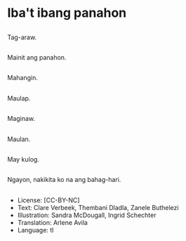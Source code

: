 # Iba't ibang panahon

##
Tag-araw.

##
Mainit ang panahon.

##
Mahangin.

##
Maulap.

##
Maginaw.

##
Maulan.

##
May kulog.

##
Ngayon, nakikita ko na ang bahag-hari.

##
* License: [CC-BY-NC]
* Text: Clare Verbeek, Thembani Dladla, Zanele Buthelezi
* Illustration: Sandra McDougall, Ingrid Schechter
* Translation: Arlene Avila
* Language: tl
